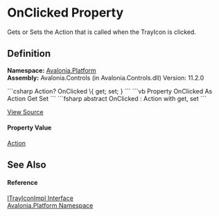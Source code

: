 # OnClicked Property


Gets or Sets the Action that is called when the TrayIcon is clicked.



## Definition
**Namespace:** <a href="N_Avalonia_Platform">Avalonia.Platform</a>  
**Assembly:** Avalonia.Controls (in Avalonia.Controls.dll) Version: 11.2.0

<Tabs groupId="api-code-preview">
<TabItem value="csharp" label="C#">
```csharp
Action? OnClicked \{ get; set; }
```
</TabItem>
<TabItem value="vb" label="VB">
```vb
Property OnClicked As Action
	Get
	Set
```
</TabItem>
<TabItem value="fsharp" label="F#">
```fsharp
abstract OnClicked : Action with get, set
```
</TabItem>
</Tabs>



<a href="https://github.com/AvaloniaUI/Avalonia/tree/master/src/Avalonia.Controls/Platform/ITrayIconImpl.cs" title="View the source code">View Source</a>



#### Property Value
<a href="https://learn.microsoft.com/dotnet/api/system.action" target="_blank" rel="noopener noreferrer">Action</a>

## See Also


#### Reference
<a href="T_Avalonia_Platform_ITrayIconImpl">ITrayIconImpl Interface</a>  
<a href="N_Avalonia_Platform">Avalonia.Platform Namespace</a>  
